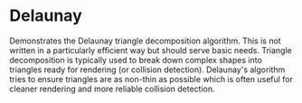 # Delaunay

Demonstrates the Delaunay triangle decomposition algorithm. This is not written in a particularly efficient way but should serve basic needs. Triangle decomposition is typically used to break down complex shapes into triangles ready for rendering (or collision detection). Delaunay's algorithm tries to ensure triangles are as non-thin as possible which is often useful for cleaner rendering and more reliable collision detection.
